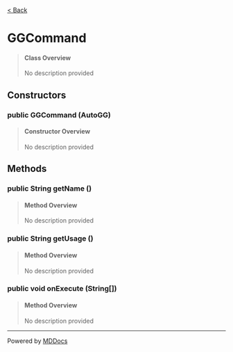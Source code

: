 [< Back](../README.md)
# GGCommand #
>#### Class Overview ####
>No description provided
## Constructors ##
### public GGCommand (AutoGG) ###
>#### Constructor Overview ####
>No description provided
>
## Methods ##
### public String getName () ###
>#### Method Overview ####
>No description provided
>
### public String getUsage () ###
>#### Method Overview ####
>No description provided
>
### public void onExecute (String[]) ###
>#### Method Overview ####
>No description provided
>

---
Powered by [MDDocs](https://github.com/VRCube/MDDocs)